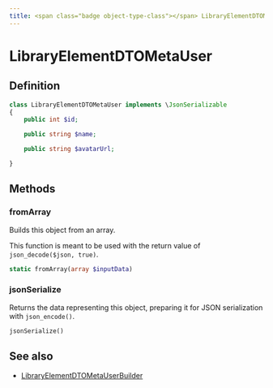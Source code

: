 ```yaml
---
title: <span class="badge object-type-class"></span> LibraryElementDTOMetaUser
---
```

# <span class="badge object-type-class"></span> LibraryElementDTOMetaUser

## Definition

```php
class LibraryElementDTOMetaUser implements \JsonSerializable
{
    public int $id;

    public string $name;

    public string $avatarUrl;

}
```
## Methods

### <span class="badge object-method"></span> fromArray

Builds this object from an array.

This function is meant to be used with the return value of `json_decode($json, true)`.

```php
static fromArray(array $inputData)
```

### <span class="badge object-method"></span> jsonSerialize

Returns the data representing this object, preparing it for JSON serialization with `json_encode()`.

```php
jsonSerialize()
```

## See also

 * <span class="badge builder"></span> [LibraryElementDTOMetaUserBuilder](./builder-LibraryElementDTOMetaUserBuilder.md)
